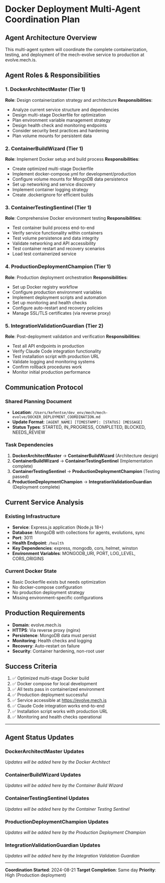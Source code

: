 # Docker Deployment Multi-Agent Coordination Plan

## Agent Architecture Overview

This multi-agent system will coordinate the complete containerization, testing, and deployment of the mech-evolve service to production at evolve.mech.is.

## Agent Roles & Responsibilities

### 1. DockerArchitectMaster (Tier 1)
**Role**: Design containerization strategy and architecture
**Responsibilities**:
- Analyze current service structure and dependencies
- Design multi-stage Dockerfile for optimization
- Plan environment variable management strategy
- Design health check and monitoring endpoints
- Consider security best practices and hardening
- Plan volume mounts for persistent data

### 2. ContainerBuildWizard (Tier 1) 
**Role**: Implement Docker setup and build process
**Responsibilities**:
- Create optimized multi-stage Dockerfile
- Implement docker-compose.yml for development/production
- Configure volume mounts for MongoDB data persistence
- Set up networking and service discovery
- Implement container logging strategy
- Create .dockerignore for efficient builds

### 3. ContainerTestingSentinel (Tier 1)
**Role**: Comprehensive Docker environment testing
**Responsibilities**:
- Test container build process end-to-end
- Verify service functionality within containers
- Test volume persistence and data integrity
- Validate networking and API accessibility
- Test container restart and recovery scenarios
- Load test containerized service

### 4. ProductionDeploymentChampion (Tier 1)
**Role**: Production deployment orchestration
**Responsibilities**:
- Set up Docker registry workflow
- Configure production environment variables
- Implement deployment scripts and automation
- Set up monitoring and health checks
- Configure auto-restart and recovery policies
- Manage SSL/TLS certificates (via reverse proxy)

### 5. IntegrationValidationGuardian (Tier 2)
**Role**: Post-deployment validation and verification
**Responsibilities**:
- Test all API endpoints in production
- Verify Claude Code integration functionality
- Test installation script with production URL
- Validate logging and monitoring systems
- Confirm rollback procedures work
- Monitor initial production performance

## Communication Protocol

### Shared Planning Document
- **Location**: `/Users/kefentse/dev_env/mech/mech-evolve/DOCKER_DEPLOYMENT_COORDINATION.md`
- **Update Format**: `[AGENT_NAME] [TIMESTAMP]: [STATUS] [MESSAGE]`
- **Status Types**: STARTED, IN_PROGRESS, COMPLETED, BLOCKED, NEEDS_REVIEW

### Task Dependencies
1. **DockerArchitectMaster** → **ContainerBuildWizard** (Architecture design)
2. **ContainerBuildWizard** → **ContainerTestingSentinel** (Implementation complete)
3. **ContainerTestingSentinel** → **ProductionDeploymentChampion** (Testing passed)
4. **ProductionDeploymentChampion** → **IntegrationValidationGuardian** (Deployment complete)

## Current Service Analysis

### Existing Infrastructure
- **Service**: Express.js application (Node.js 18+)
- **Database**: MongoDB with collections for agents, evolutions, sync
- **Port**: 3011
- **Health Endpoint**: `/health`
- **Key Dependencies**: express, mongodb, cors, helmet, winston
- **Environment Variables**: MONGODB_URI, PORT, LOG_LEVEL, CORS_ORIGINS

### Current Docker State
- Basic Dockerfile exists but needs optimization
- No docker-compose configuration
- No production deployment strategy
- Missing environment-specific configurations

## Production Requirements
- **Domain**: evolve.mech.is
- **HTTPS**: Via reverse proxy (nginx)
- **Persistence**: MongoDB data must persist
- **Monitoring**: Health checks and logging
- **Recovery**: Auto-restart on failure
- **Security**: Container hardening, non-root user

## Success Criteria
1. ✅ Optimized multi-stage Docker build
2. ✅ Docker compose for local development
3. ✅ All tests pass in containerized environment
4. ✅ Production deployment successful
5. ✅ Service accessible at https://evolve.mech.is
6. ✅ Claude Code integration works end-to-end
7. ✅ Installation script works with production URL
8. ✅ Monitoring and health checks operational

---

## Agent Status Updates

### DockerArchitectMaster Updates
*Updates will be added here by the Docker Architect*

### ContainerBuildWizard Updates  
*Updates will be added here by the Container Build Wizard*

### ContainerTestingSentinel Updates
*Updates will be added here by the Container Testing Sentinel*

### ProductionDeploymentChampion Updates
*Updates will be added here by the Production Deployment Champion*

### IntegrationValidationGuardian Updates
*Updates will be added here by the Integration Validation Guardian*

---

**Coordination Started**: 2024-08-21
**Target Completion**: Same day
**Priority**: High (Production deployment)